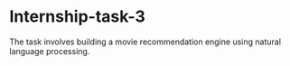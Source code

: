 # Internship-task-3
The task involves building a movie recommendation engine using natural language processing.
